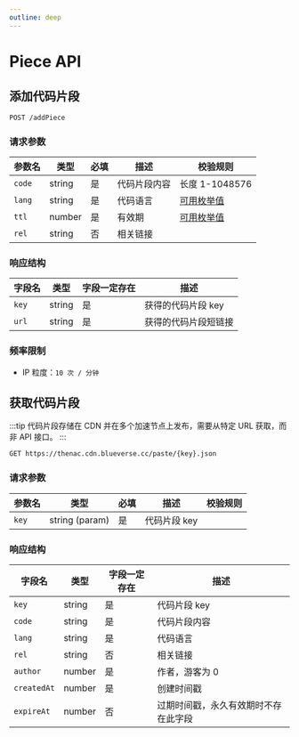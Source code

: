```yaml
---
outline: deep
---
```


# Piece API

## 添加代码片段

`POST /addPiece`

### 请求参数

| 参数名 | 类型   | 必填 | 描述         | 校验规则                                                                                     |
| ------ | ------ | ---- | ------------ | -------------------------------------------------------------------------------------------- |
| `code` | string | 是   | 代码片段内容 | 长度 1-1048576                                                                               |
| `lang` | string | 是   | 代码语言     | [可用枚举值](https://github.com/thenAC/paste/blob/master/client/src/lib/configs/language.ts) |
| `ttl`  | number | 是   | 有效期       | [可用枚举值](https://github.com/thenAC/paste/blob/master/common/configs/piece.json)          |
| `rel`  | string | 否   | 相关链接     |                                                                                              |

### 响应结构

| 字段名 | 类型   | 字段一定存在 | 描述                 |
| ------ | ------ | ------------ | -------------------- |
| `key`  | string | 是           | 获得的代码片段 key   |
| `url`  | string | 是           | 获得的代码片段短链接 |

### 频率限制

- IP 粒度：`10 次 / 分钟`

## 获取代码片段

:::tip
代码片段存储在 CDN 并在多个加速节点上发布，需要从特定 URL 获取，而非 API 接口。
:::

`GET https://thenac.cdn.blueverse.cc/paste/{key}.json`

### 请求参数

| 参数名 | 类型           | 必填 | 描述         | 校验规则 |
| ------ | -------------- | ---- | ------------ | -------- |
| `key`  | string (param) | 是   | 代码片段 key |          |

### 响应结构

| 字段名      | 类型   | 字段一定存在 | 描述                                 |
| ----------- | ------ | ------------ | ------------------------------------ |
| `key`       | string | 是           | 代码片段 key                         |
| `code`      | string | 是           | 代码片段内容                         |
| `lang`      | string | 是           | 代码语言                             |
| `rel`       | string | 否           | 相关链接                             |
| `author`    | number | 是           | 作者，游客为 0                       |
| `createdAt` | number | 是           | 创建时间戳                           |
| `expireAt`  | number | 否           | 过期时间戳，永久有效期时不存在此字段 |
